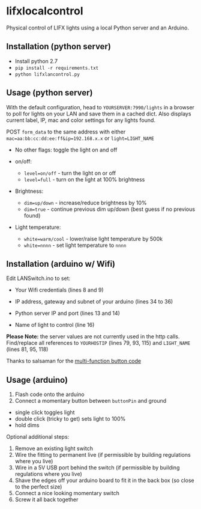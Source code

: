 # lifxlocalcontrol
Physical control of LIFX lights using a local Python server and an Arduino.

Installation (python server)
-----

* Install python 2.7
* `pip install -r requirements.txt`
* `python lifxlancontrol.py`


Usage (python server)
-----

With the default configuration, head to `YOURSERVER:7990/lights` in a browser to poll for lights on your LAN and save them in a cached dict.
Also displays current label, IP, mac and color settings for any lights found.

POST `form_data` to the same address with either `mac=aa:bb:cc:dd:ee:ff&ip=192.168.x.x` or `light=LIGHT_NAME`

* No other flags: toggle the light on and off
* on/off:
    * `level=on/off` - turn the light on or off
    * `level=full` - turn on the light at 100% brightness

* Brightness:
    * `dim=up/down` - increase/reduce brightness by 10%
    * `dim=true` - continue previous dim up/down (best guess if no previous found)

* Light temperature:
    * `white=warm/cool` - lower/raise light temperature by 500k
    * `white=nnnn` - set light temperature to `nnnn`

Installation (arduino w/ Wifi)
-----
Edit LANSwitch.ino to set:

* Your Wifi credentials (lines 8 and 9)
* IP address, gateway and subnet of your arduino (lines 34 to 36)

* Python server IP and port (lines 13 and 14)
* Name of light to control (line 16)

**Please Note:** the server values are not currently used in the http calls. Find/replace all references to `YOURHOSTIP` (lines 79, 93, 115) and `LIGHT_NAME` (lines 81, 95, 118)

Thanks to salsaman for the [multi-function button code](http://forum.arduino.cc/index.php?topic=14479.0)

Usage (arduino)
-----
1. Flash code onto the arduino
2. Connect a momentary button between `buttonPin` and ground

* single click toggles light
* double click (tricky to get) sets light to 100%
* hold dims

Optional additional steps:

1. Remove an existing light switch
2. Wire the fitting to permanent live (if permissible by building regulations where you live)
3. Wire in a 5V USB port behind the switch (if permissible by building regulations where you live)
4. Shave the edges off your arduino board to fit it in the back box (so close to the perfect size)
5. Connect a nice looking momentary switch
6. Screw it all back together


